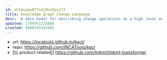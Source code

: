 ```yaml
---
id: sktquzpw97fsdj9uz6giz73
title: Knowledge Graph Change Language
desc: 'A data model for describing change operations at a high level on an ontology or ontology-like artefact, such as a Knowledge Graph.'
updated: 1709761225888
created: 1696741342401
---
```


- url: https://incatools.github.io/kgcl/
- repo: https://github.com/INCATools/kgcl
- [[c.product.related]] https://github.com/linkml/linkml-transformer